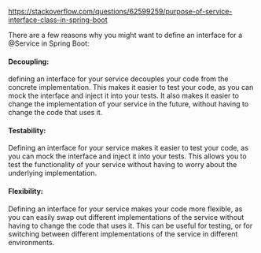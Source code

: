 https://stackoverflow.com/questions/62599259/purpose-of-service-interface-class-in-spring-boot

There are a few reasons why you might want to define an interface for a @Service in Spring Boot:

#### Decoupling:  
defining an interface for your service decouples your code from the concrete implementation. This makes it easier to test your code, as you can mock the interface and inject it into your tests. It also makes it easier to change the implementation of your service in the future, without having to change the code that uses it.
#### Testability:
Defining an interface for your service makes it easier to test your code, as you can mock the interface and inject it into your tests. This allows you to test the functionality of your service without having to worry about the underlying implementation.

#### Flexibility:
Defining an interface for your service makes your code more flexible, as you can easily swap out different implementations of the service without having to change the code that uses it. This can be useful for testing, or for switching between different implementations of the service in different environments.

